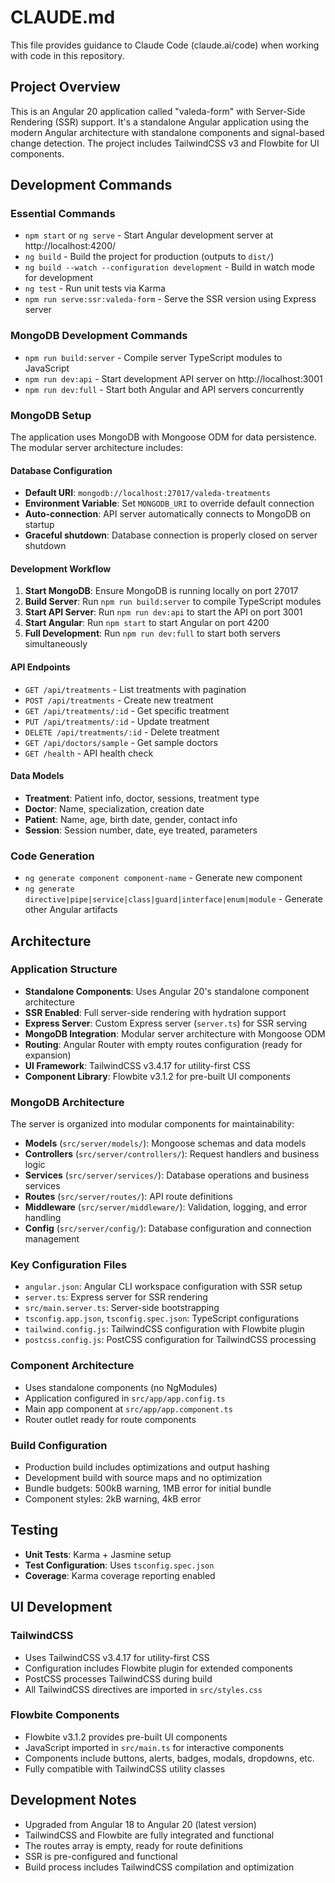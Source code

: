 # CLAUDE.md

This file provides guidance to Claude Code (claude.ai/code) when working with code in this repository.

## Project Overview

This is an Angular 20 application called "valeda-form" with Server-Side Rendering (SSR) support. It's a standalone Angular application using the modern Angular architecture with standalone components and signal-based change detection. The project includes TailwindCSS v3 and Flowbite for UI components.

## Development Commands

### Essential Commands
- `npm start` or `ng serve` - Start Angular development server at http://localhost:4200/
- `ng build` - Build the project for production (outputs to `dist/`)
- `ng build --watch --configuration development` - Build in watch mode for development
- `ng test` - Run unit tests via Karma
- `npm run serve:ssr:valeda-form` - Serve the SSR version using Express server

### MongoDB Development Commands
- `npm run build:server` - Compile server TypeScript modules to JavaScript
- `npm run dev:api` - Start development API server on http://localhost:3001
- `npm run dev:full` - Start both Angular and API servers concurrently

### MongoDB Setup
The application uses MongoDB with Mongoose ODM for data persistence. The modular server architecture includes:

#### Database Configuration
- **Default URI**: `mongodb://localhost:27017/valeda-treatments`
- **Environment Variable**: Set `MONGODB_URI` to override default connection
- **Auto-connection**: API server automatically connects to MongoDB on startup
- **Graceful shutdown**: Database connection is properly closed on server shutdown

#### Development Workflow
1. **Start MongoDB**: Ensure MongoDB is running locally on port 27017
2. **Build Server**: Run `npm run build:server` to compile TypeScript modules
3. **Start API Server**: Run `npm run dev:api` to start the API on port 3001
4. **Start Angular**: Run `npm start` to start Angular on port 4200
5. **Full Development**: Run `npm run dev:full` to start both servers simultaneously

#### API Endpoints
- `GET /api/treatments` - List treatments with pagination
- `POST /api/treatments` - Create new treatment
- `GET /api/treatments/:id` - Get specific treatment
- `PUT /api/treatments/:id` - Update treatment
- `DELETE /api/treatments/:id` - Delete treatment
- `GET /api/doctors/sample` - Get sample doctors
- `GET /health` - API health check

#### Data Models
- **Treatment**: Patient info, doctor, sessions, treatment type
- **Doctor**: Name, specialization, creation date
- **Patient**: Name, age, birth date, gender, contact info
- **Session**: Session number, date, eye treated, parameters

### Code Generation
- `ng generate component component-name` - Generate new component
- `ng generate directive|pipe|service|class|guard|interface|enum|module` - Generate other Angular artifacts

## Architecture

### Application Structure
- **Standalone Components**: Uses Angular 20's standalone component architecture
- **SSR Enabled**: Full server-side rendering with hydration support
- **Express Server**: Custom Express server (`server.ts`) for SSR serving
- **MongoDB Integration**: Modular server architecture with Mongoose ODM
- **Routing**: Angular Router with empty routes configuration (ready for expansion)
- **UI Framework**: TailwindCSS v3.4.17 for utility-first CSS
- **Component Library**: Flowbite v3.1.2 for pre-built UI components

### MongoDB Architecture
The server is organized into modular components for maintainability:

- **Models** (`src/server/models/`): Mongoose schemas and data models
- **Controllers** (`src/server/controllers/`): Request handlers and business logic
- **Services** (`src/server/services/`): Database operations and business services
- **Routes** (`src/server/routes/`): API route definitions
- **Middleware** (`src/server/middleware/`): Validation, logging, and error handling
- **Config** (`src/server/config/`): Database configuration and connection management

### Key Configuration Files
- `angular.json`: Angular CLI workspace configuration with SSR setup
- `server.ts`: Express server for SSR rendering
- `src/main.server.ts`: Server-side bootstrapping
- `tsconfig.app.json`, `tsconfig.spec.json`: TypeScript configurations
- `tailwind.config.js`: TailwindCSS configuration with Flowbite plugin
- `postcss.config.js`: PostCSS configuration for TailwindCSS processing

### Component Architecture
- Uses standalone components (no NgModules)
- Application configured in `src/app/app.config.ts`
- Main app component at `src/app/app.component.ts`
- Router outlet ready for route components

### Build Configuration
- Production build includes optimizations and output hashing
- Development build with source maps and no optimization
- Bundle budgets: 500kB warning, 1MB error for initial bundle
- Component styles: 2kB warning, 4kB error

## Testing

- **Unit Tests**: Karma + Jasmine setup
- **Test Configuration**: Uses `tsconfig.spec.json`
- **Coverage**: Karma coverage reporting enabled

## UI Development

### TailwindCSS
- Uses TailwindCSS v3.4.17 for utility-first CSS
- Configuration includes Flowbite plugin for extended components
- PostCSS processes TailwindCSS during build
- All TailwindCSS directives are imported in `src/styles.css`

### Flowbite Components
- Flowbite v3.1.2 provides pre-built UI components
- JavaScript imported in `src/main.ts` for interactive components
- Components include buttons, alerts, badges, modals, dropdowns, etc.
- Fully compatible with TailwindCSS utility classes

## Development Notes

- Upgraded from Angular 18 to Angular 20 (latest version)
- TailwindCSS and Flowbite are fully integrated and functional
- The routes array is empty, ready for route definitions
- SSR is pre-configured and functional
- Build process includes TailwindCSS compilation and optimization